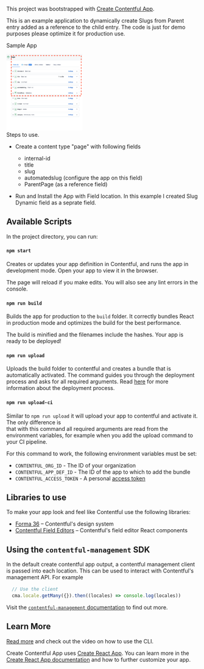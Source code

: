 This project was bootstrapped with [Create Contentful App](https://github.com/contentful/create-contentful-app).

This is an example application to dynamically create Slugs from Parent entry added as a reference to the child entry. The code is just for demo purposes please optimize it for production use.

Sample App


<img src="./rd3.png" alt="" width="200" height="200"/>


<br>
Steps to use.

- Create a content type "page" with following fields
  - internal-id
  - title
  - slug
  - automatedslug (configure the app on this field)
  - ParentPage (as a reference field)



- Run and Install the App with Field location. In this example I created Slug Dynamic field as a seprate field. 



## Available Scripts

In the project directory, you can run:

#### `npm start`

Creates or updates your app definition in Contentful, and runs the app in development mode.
Open your app to view it in the browser.

The page will reload if you make edits.
You will also see any lint errors in the console.

#### `npm run build`

Builds the app for production to the `build` folder.
It correctly bundles React in production mode and optimizes the build for the best performance.

The build is minified and the filenames include the hashes.
Your app is ready to be deployed!

#### `npm run upload`

Uploads the build folder to contentful and creates a bundle that is automatically activated.
The command guides you through the deployment process and asks for all required arguments.
Read [here](https://www.contentful.com/developers/docs/extensibility/app-framework/create-contentful-app/#deploy-with-contentful) for more information about the deployment process.

#### `npm run upload-ci`

Similar to `npm run upload` it will upload your app to contentful and activate it. The only difference is   
that with this command all required arguments are read from the environment variables, for example when you add
the upload command to your CI pipeline.

For this command to work, the following environment variables must be set: 

- `CONTENTFUL_ORG_ID` - The ID of your organization
- `CONTENTFUL_APP_DEF_ID` - The ID of the app to which to add the bundle
- `CONTENTFUL_ACCESS_TOKEN` - A personal [access token](https://www.contentful.com/developers/docs/references/content-management-api/#/reference/personal-access-tokens)

## Libraries to use

To make your app look and feel like Contentful use the following libraries:

- [Forma 36](https://f36.contentful.com/) – Contentful's design system
- [Contentful Field Editors](https://www.contentful.com/developers/docs/extensibility/field-editors/) – Contentful's field editor React components

## Using the `contentful-management` SDK

In the default create contentful app output, a contentful management client is
passed into each location. This can be used to interact with Contentful's
management API. For example

```js
  // Use the client
  cma.locale.getMany({}).then((locales) => console.log(locales))

```

Visit the [`contentful-management` documentation](https://www.contentful.com/developers/docs/extensibility/app-framework/sdk/#using-the-contentful-management-library)
to find out more.

## Learn More

[Read more](https://www.contentful.com/developers/docs/extensibility/app-framework/create-contentful-app/) and check out the video on how to use the CLI.

Create Contentful App uses [Create React App](https://create-react-app.dev/). You can learn more in the [Create React App documentation](https://facebook.github.io/create-react-app/docs/getting-started) and how to further customize your app.
